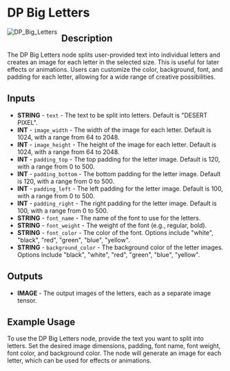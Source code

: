 # DP Big Letters
<img src="https://github.com/user-attachments/assets/c40205d0-6327-47f3-b9f0-29fb3d048ef8" alt="DP_Big_Letters" style="float: left; margin-right: 10px;"/>

## Description

The DP Big Letters node splits user-provided text into individual letters and creates an image for each letter in the selected size. This is useful for later effects or animations. Users can customize the color, background, font, and padding for each letter, allowing for a wide range of creative possibilities.

## Inputs
- **STRING** - `text` - The text to be split into letters. Default is "DESERT PIXEL".
- **INT** - `image_width` - The width of the image for each letter. Default is 1024, with a range from 64 to 2048.
- **INT** - `image_height` - The height of the image for each letter. Default is 1024, with a range from 64 to 2048.
- **INT** - `padding_top` - The top padding for the letter image. Default is 120, with a range from 0 to 500.
- **INT** - `padding_bottom` - The bottom padding for the letter image. Default is 120, with a range from 0 to 500.
- **INT** - `padding_left` - The left padding for the letter image. Default is 100, with a range from 0 to 500.
- **INT** - `padding_right` - The right padding for the letter image. Default is 100, with a range from 0 to 500.
- **STRING** - `font_name` - The name of the font to use for the letters.
- **STRING** - `font_weight` - The weight of the font (e.g., regular, bold).
- **STRING** - `font_color` - The color of the font. Options include "white", "black", "red", "green", "blue", "yellow".
- **STRING** - `background_color` - The background color of the letter images. Options include "black", "white", "red", "green", "blue", "yellow".

## Outputs
- **IMAGE** - The output images of the letters, each as a separate image tensor.

## Example Usage
To use the DP Big Letters node, provide the text you want to split into letters. Set the desired image dimensions, padding, font name, font weight, font color, and background color. The node will generate an image for each letter, which can be used for effects or animations.
